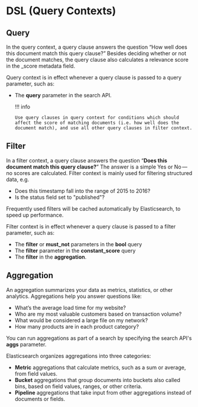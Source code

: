 # DSL (Query Contexts)

## Query

In the query context, a query clause answers the question “How well does this document match this query clause?” Besides deciding whether or not the document matches, the query clause also calculates a relevance score in the \_score metadata field.

Query context is in effect whenever a query clause is passed to a query parameter, such as:

- The **query** parameter in the search API.

  !!! info

      Use query clauses in query context for conditions which should affect the score of matching documents (i.e. how well does the document match), and use all other query clauses in filter context.

## Filter

In a filter context, a query clause answers the question “**Does this document match this query clause?**” The answer is a simple Yes or No — no scores are calculated. Filter context is mainly used for filtering structured data, e.g.

- Does this timestamp fall into the range of 2015 to 2016?
- Is the status field set to "published"?

Frequently used filters will be cached automatically by Elasticsearch, to speed up performance.

Filter context is in effect whenever a query clause is passed to a filter parameter, such as:

- The **filter** or **must\_not** parameters in the **bool** query
- The **filter** parameter in the **constant\_score** query
- The **filter** in the **aggregation**.

## Aggregation

An aggregation summarizes your data as metrics, statistics, or other analytics. Aggregations help you answer questions like:

- What’s the average load time for my website?
- Who are my most valuable customers based on transaction volume?
- What would be considered a large file on my network?
- How many products are in each product category?

You can run aggregations as part of a search by specifying the search API's **aggs** parameter.

Elasticsearch organizes aggregations into three categories:

- **Metric** aggregations that calculate metrics, such as a sum or average, from field values.
- **Bucket** aggregations that group documents into buckets also called bins, based on field values, ranges, or other criteria.
- **Pipeline** aggregations that take input from other aggregations instead of documents or fields.

